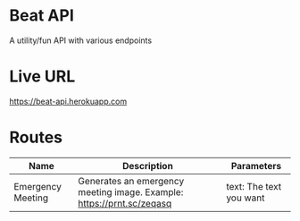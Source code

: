 # Beat API

A utility/fun API with various endpoints

# Live URL

https://beat-api.herokuapp.com

# Routes

| Name              | Description                                                           | Parameters              |
| ----------------- | --------------------------------------------------------------------- | ----------------------- |
| Emergency Meeting | Generates an emergency meeting image. Example: https://prnt.sc/zeqasq | text: The text you want |
